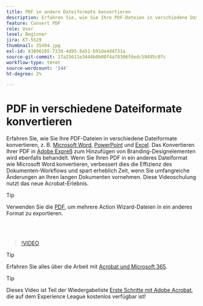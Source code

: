 ```yaml
---
title: PDF in andere Dateiformate konvertieren
description: Erfahren Sie, wie Sie Ihre PDF-Dateien in verschiedene Dateiformate wie Microsoft Word, Excel oder PowerPoint konvertieren können.
feature: Convert PDF
role: User
level: Beginner
jira: KT-5529
thumbnail: 35494.jpg
exl-id: 83896285-7339-4d95-8a51-b91de4d4731a
source-git-commit: 17a25611e3444b0b00f4a78306fdedc59495c07c
workflow-type: tm+mt
source-wordcount: '144'
ht-degree: 2%

---
```


# PDF in verschiedene Dateiformate konvertieren

Erfahren Sie, wie Sie Ihre PDF-Dateien in verschiedene Dateiformate konvertieren, z. B. [Microsoft Word](https://www.adobe.com/de/acrobat/online/pdf-to-word.html), [PowerPoint](https://www.adobe.com/de/acrobat/online/pdf-to-ppt.html) und [Excel](https://www.adobe.com/de/acrobat/online/pdf-to-excel.html). Das Konvertieren Ihrer PDF in [Adobe Expreß](https://express.adobe.com) zum Hinzufügen von Branding-Designelementen wird ebenfalls behandelt. Wenn Sie Ihren PDF in ein anderes Dateiformat wie Microsoft Word konvertieren, verbessert dies die Effizienz des Dokumenten-Workflows und spart erheblich Zeit, wenn Sie umfangreiche Änderungen an Ihren langen Dokumenten vornehmen. Diese Videoschulung nutzt das neue Acrobat-Erlebnis.

>[!TIP]
>
>Verwenden Sie die [PDF](../advanced-tasks/action.md), um mehrere Action Wizard-Dateien in ein anderes Format zu exportieren.

<br> 

>[!VIDEO](https://video.tv.adobe.com/v/35494?enablevpops&quality=12&learn=on&hidetitle=true)

>[!TIP]
>
>Erfahren Sie alles über die Arbeit mit [Acrobat und Microsoft 365](../integrate/integrate-overview.md).

>[!TIP]
>
>Dieses Video ist Teil der Wiedergabeliste [Erste Schritte mit Adobe Acrobat](https://experienceleague.adobe.com/en/playlists/acrobat-get-started-business-users), die auf dem Experience League kostenlos verfügbar ist!
